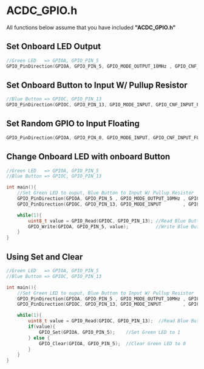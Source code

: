 # ACDC_GPIO.h

All functions below assume that you have included **"ACDC_GPIO.h"**

## Set Onboard LED Output

```C
//Green LED   => GPIOA, GPIO_PIN_5
GPIO_PinDirection(GPIOA, GPIO_PIN_5, GPIO_MODE_OUTPUT_10MHz , GPIO_CNF_OUTPUT_PUSH_PULL);
```

## Set Onboard Button to Input W/ Pullup Resistor

```C
//Blue Button => GPIOC, GPIO_PIN_13
GPIO_PinDirection(GPIOC, GPIO_PIN_13, GPIO_MODE_INPUT, GPIO_CNF_INPUT_PULLUP);
```

## Set Random GPIO to Input Floating

```C
GPIO_PinDirection(GPIOA, GPIO_PIN_0, GPIO_MODE_INPUT, GPIO_CNF_INPUT_FLOATING);
```

## Change Onboard LED with onboard Button

```C
//Green LED   => GPIOA, GPIO_PIN_5
//Blue Button => GPIOC, GPIO_PIN_13

int main(){
    //Set Green LED to ouput, Blue Button to Input W/ Pullup Resistor
    GPIO_PinDirection(GPIOA, GPIO_PIN_5 , GPIO_MODE_OUTPUT_10MHz , GPIO_CNF_OUTPUT_PUSH_PULL);
    GPIO_PinDirection(GPIOC, GPIO_PIN_13, GPIO_MODE_INPUT        , GPIO_CNF_INPUT_PULLUP    );

    while(1){
        uint8_t value = GPIO_Read(GPIOC, GPIO_PIN_13); //Read Blue Button State
        GPIO_Write(GPIOA, GPIO_PIN_5, value);          //Write Blue Button state to Green LED
    }
}
```

## Using Set and Clear

```C
//Green LED   => GPIOA, GPIO_PIN_5
//Blue Button => GPIOC, GPIO_PIN_13

int main(){
    //Set Green LED to ouput, Blue Button to Input W/ Pullup Resistor
    GPIO_PinDirection(GPIOA, GPIO_PIN_5 , GPIO_MODE_OUTPUT_10MHz , GPIO_CNF_OUTPUT_PUSH_PULL);
    GPIO_PinDirection(GPIOC, GPIO_PIN_13, GPIO_MODE_INPUT        , GPIO_CNF_INPUT_PULLUP    );

    while(1){
        uint8_t value = GPIO_Read(GPIOC, GPIO_PIN_13);  //Read Blue Button State
        if(value){
            GPIO_Set(GPIOA, GPIO_PIN_5);    //Set Green LED to 1
        } else {
            GPIO_Clear(GPIOA, GPIO_PIN_5);  //Clear Green LED to 0
        }
    }
}
```
